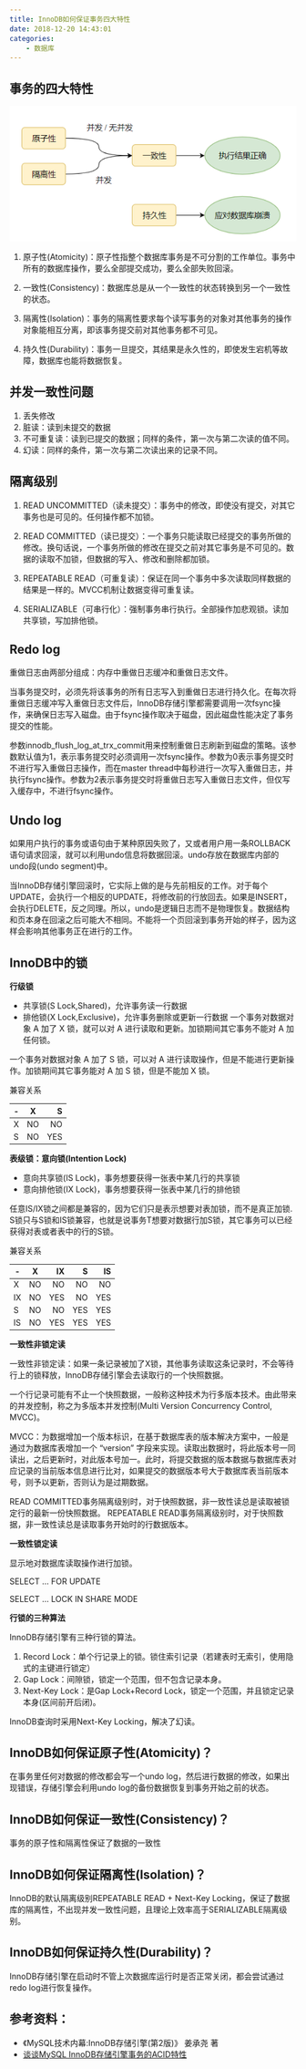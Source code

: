 ```yaml
---
title: InnoDB如何保证事务四大特性
date: 2018-12-20 14:43:01
categories: 
	- 数据库
---
```


事务的四大特性
---

![](/images/acid.png)

1. 原子性(Atomicity)：原子性指整个数据库事务是不可分割的工作单位。事务中所有的数据库操作，要么全部提交成功，要么全部失败回滚。

2. 一致性(Consistency)：数据库总是从一个一致性的状态转换到另一个一致性的状态。

3. 隔离性(Isolation)：事务的隔离性要求每个读写事务的对象对其他事务的操作对象能相互分离，即该事务提交前对其他事务都不可见。

4. 持久性(Durability)：事务一旦提交，其结果是永久性的，即使发生宕机等故障，数据库也能将数据恢复。

并发一致性问题
---
1. 丢失修改
2. 脏读：读到未提交的数据
3. 不可重复读：读到已提交的数据；同样的条件，第一次与第二次读的值不同。
4. 幻读：同样的条件，第一次与第二次读出来的记录不同。

隔离级别
---

1. READ UNCOMMITTED（读未提交）：事务中的修改，即使没有提交，对其它事务也是可见的。任何操作都不加锁。

2. READ COMMITTED（读已提交）：一个事务只能读取已经提交的事务所做的修改。换句话说，一个事务所做的修改在提交之前对其它事务是不可见的。数据的读取不加锁，但数据的写入、修改和删除都加锁。

3. REPEATABLE READ（可重复读）：保证在同一个事务中多次读取同样数据的结果是一样的。MVCC机制让数据变得可重复读。

4. SERIALIZABLE（可串行化）：强制事务串行执行。全部操作加悲观锁。读加共享锁，写加排他锁。

Redo log
---
重做日志由两部分组成：内存中重做日志缓冲和重做日志文件。

当事务提交时，必须先将该事务的所有日志写入到重做日志进行持久化。在每次将重做日志缓冲写入重做日志文件后，InnoDB存储引擎都需要调用一次fsync操作，来确保日志写入磁盘。由于fsync操作取决于磁盘，因此磁盘性能决定了事务提交的性能。

参数innodb_flush_log_at_trx_commit用来控制重做日志刷新到磁盘的策略。该参数默认值为1，表示事务提交时必须调用一次fsync操作。参数为0表示事务提交时不进行写入重做日志操作，而在master thread中每秒进行一次写入重做日志，并执行fsync操作。参数为2表示事务提交时将重做日志写入重做日志文件，但仅写入缓存中，不进行fsync操作。

Undo log
---
如果用户执行的事务或语句由于某种原因失败了，又或者用户用一条ROLLBACK语句请求回滚，就可以利用undo信息将数据回滚。undo存放在数据库内部的undo段(undo segment)中。

当InnoDB存储引擎回滚时，它实际上做的是与先前相反的工作。对于每个UPDATE，会执行一个相反的UPDATE，将修改前的行放回去。如果是INSERT，会执行DELETE，反之同理。所以，undo是逻辑日志而不是物理恢复。数据结构和页本身在回滚之后可能大不相同。不能将一个页回滚到事务开始的样子，因为这样会影响其他事务正在进行的工作。

InnoDB中的锁
---
**行级锁**

- 共享锁(S Lock,Shared)，允许事务读一行数据
- 排他锁(X Lock,Exclusive)，允许事务删除或更新一行数据
一个事务对数据对象 A 加了 X 锁，就可以对 A 进行读取和更新。加锁期间其它事务不能对 A 加任何锁。

一个事务对数据对象 A 加了 S 锁，可以对 A 进行读取操作，但是不能进行更新操作。加锁期间其它事务能对 A 加 S 锁，但是不能加 X 锁。

兼容关系


| -      | X      | S     |
| ------ |:------:| -----:|
|   X    |   NO   |   NO  |
|   S    |   NO   |   YES |


**表级锁：意向锁(Intention Lock)**


- 意向共享锁(IS Lock)，事务想要获得一张表中某几行的共享锁
- 意向排他锁(IX Lock)，事务想要获得一张表中某几行的排他锁

任意IS/IX锁之间都是兼容的，因为它们只是表示想要对表加锁，而不是真正加锁.
S锁只与S锁和IS锁兼容，也就是说事务T想要对数据行加S锁，其它事务可以已经获得对表或者表中的行的S锁。

兼容关系

| -      | X      | IX    | S     | IS    |
| ------ |:------:| -----:| -----:| -----:|
|   X    |   NO   |   NO  |   NO  |   NO  |
|   IX   |   NO   |   YES |   NO  |   YES |
|   S    |   NO   |   NO  |  YES  |  YES  |
|   IS   |   NO   |   YES |  YES  |  YES  |


**一致性非锁定读**

一致性非锁定读：如果一条记录被加了X锁，其他事务读取这条记录时，不会等待行上的锁释放，InnoDB存储引擎会去读取行的一个快照数据。

一个行记录可能有不止一个快照数据，一般称这种技术为行多版本技术。由此带来的并发控制，称之为多版本并发控制(Multi Version Concurrency Control, MVCC)。

MVCC：为数据增加一个版本标识，在基于数据库表的版本解决方案中，一般是通过为数据库表增加一个 “version” 字段来实现。读取出数据时，将此版本号一同读出，之后更新时，对此版本号加一。此时，将提交数据的版本数据与数据库表对应记录的当前版本信息进行比对，如果提交的数据版本号大于数据库表当前版本号，则予以更新，否则认为是过期数据。

READ COMMITTED事务隔离级别时，对于快照数据，非一致性读总是读取被锁定行的最新一份快照数据。
REPEATABLE READ事务隔离级别时，对于快照数据，非一致性读总是读取事务开始时的行数据版本。

**一致性锁定读**

显示地对数据库读取操作进行加锁。

SELECT … FOR UPDATE

SELECT … LOCK IN SHARE MODE

**行锁的三种算法**

InnoDB存储引擎有三种行锁的算法。

1. Record Lock：单个行记录上的锁。锁住索引记录（若建表时无索引，使用隐式的主键进行锁定）
2. Gap Lock：间隙锁，锁定一个范围，但不包含记录本身。
3. Next-Key Lock：是Gap Lock+Record Lock，锁定一个范围，并且锁定记录本身(区间前开后闭)。

InnoDB查询时采用Next-Key Locking，解决了幻读。

InnoDB如何保证原子性(Atomicity)？
---
在事务里任何对数据的修改都会写一个undo log，然后进行数据的修改，如果出现错误，存储引擎会利用undo log的备份数据恢复到事务开始之前的状态。

InnoDB如何保证一致性(Consistency)？
---
事务的原子性和隔离性保证了数据的一致性

InnoDB如何保证隔离性(Isolation)？
---
InnoDB的默认隔离级别REPEATABLE READ + Next-Key Locking，保证了数据库的隔离性，不出现并发一致性问题，且理论上效率高于SERIALIZABLE隔离级别。

InnoDB如何保证持久性(Durability)？
---
InnoDB存储引擎在启动时不管上次数据库运行时是否正常关闭，都会尝试通过redo log进行恢复操作。

参考资料：
---

- 《MySQL技术内幕:InnoDB存储引擎(第2版)》 姜承尧 著
- [谈谈MySQL InnoDB存储引擎事务的ACID特性](http://benjaminwhx.com/2018/04/25/%E8%B0%88%E8%B0%88MySQL-InnoDB%E5%AD%98%E5%82%A8%E5%BC%95%E6%93%8E%E4%BA%8B%E5%8A%A1%E7%9A%84ACID%E7%89%B9%E6%80%A7/)